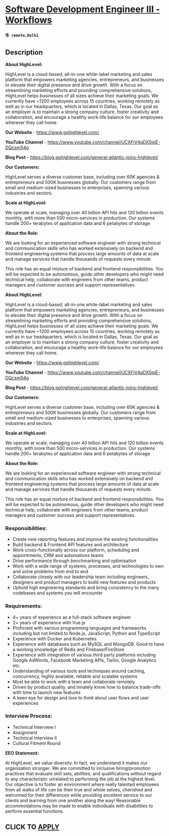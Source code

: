 # [Software Development Engineer III - Workflows](https://www.remotewlb.com/apply/software-development-engineer-iii-workflows)  
###  
#### `🌎 remote,Delhi`  

## Description

 **About HighLevel:**

HighLevel is a cloud-based, all-in-one white-label marketing and sales platform that empowers marketing agencies, entrepreneurs, and businesses to elevate their digital presence and drive growth. With a focus on streamlining marketing efforts and providing comprehensive solutions, HighLevel helps businesses of all sizes achieve their marketing goals. We currently have ~1200 employees across 15 countries, working remotely as well as in our headquarters, which is located in Dallas, Texas. Our goal as an employer is to maintain a strong company culture, foster creativity and collaboration, and encourage a healthy work-life balance for our employees wherever they call home.

  

 **Our Website** \- https://www.gohighlevel.com/

 **YouTube Channel** \- https://www.youtube.com/channel/UCXFiV4qDX5ipE-DQcsm1j4g

 **Blog Post** \- https://blog.gohighlevel.com/general-atlantic-joins-highlevel/

  

 **Our Customers:**

HighLevel serves a diverse customer base, including over 60K agencies & entrepreneurs and 500K businesses globally. Our customers range from small and medium-sized businesses to enterprises, spanning various industries and sectors.

  

 **Scale at HighLevel:**

We operate at scale, managing over 40 billion API hits and 120 billion events monthly, with more than 500 micro-services in production. Our systems handle 200+ terabytes of application data and 6 petabytes of storage

  

 **About the Role:**

We are looking for an experienced software engineer with strong technical and communication skills who has worked extensively on backend and frontend engineering systems that process large amounts of data at scale and manage services that handle thousands of requests every minute.

This role has an equal mixture of backend and frontend responsibilities. You will be expected to be autonomous, guide other developers who might need technical help, collaborate with engineers from other teams, product managers and customer success and support representatives.

  

 **About HighLevel:**

HighLevel is a cloud-based, all-in-one white-label marketing and sales platform that empowers marketing agencies, entrepreneurs, and businesses to elevate their digital presence and drive growth. With a focus on streamlining marketing efforts and providing comprehensive solutions, HighLevel helps businesses of all sizes achieve their marketing goals. We currently have ~1200 employees across 15 countries, working remotely as well as in our headquarters, which is located in Dallas, Texas. Our goal as an employer is to maintain a strong company culture, foster creativity and collaboration, and encourage a healthy work-life balance for our employees wherever they call home.

  

 **Our Website** \- https://www.gohighlevel.com/

 **YouTube Channel** \- https://www.youtube.com/channel/UCXFiV4qDX5ipE-DQcsm1j4g

 **Blog Post** \- https://blog.gohighlevel.com/general-atlantic-joins-highlevel/

  

 **Our Customers:**

HighLevel serves a diverse customer base, including over 60K agencies & entrepreneurs and 500K businesses globally. Our customers range from small and medium-sized businesses to enterprises, spanning various industries and sectors.

  

 **Scale at HighLevel:**

We operate at scale, managing over 40 billion API hits and 120 billion events monthly, with more than 500 micro-services in production. Our systems handle 200+ terabytes of application data and 6 petabytes of storage

  

 **About the Role:**

We are looking for an experienced software engineer with strong technical and communication skills who has worked extensively on backend and frontend engineering systems that process large amounts of data at scale and manage services that handle thousands of requests every minute.

This role has an equal mixture of backend and frontend responsibilities. You will be expected to be autonomous, guide other developers who might need technical help, collaborate with engineers from other teams, product managers and customer success and support representatives.

  

### Responsibilities:

* Create new reporting features and improve the existing functionalities
* Build backend & Frontend API features and architecture
* Work cross-functionally across our platform, scheduling and appointments, CRM and automations teams
* Drive performance through benchmarking and optimisation
* Work with a wide range of systems, processes, and technologies to own and solve problems from end to end
* Collaborate closely with our leadership team including engineers, designers and product managers to build new features and products
* Uphold high engineering standards and bring consistency to the many codebases and systems you will encounter

  

### Requirements:

* 4+ years of experience as a full-stack software engineer
* 2+ years of experience with Vue.js
* Proficient with various programming languages and frameworks including but not limited to Node.js, JavaScript, Python and TypeScript
* Experience with Docker and Kubernetes
* Experience with databases such as MySQL and MongoDB. Good to have a working knowledge of Redis and Firebase/FireStore
* Experience with integration of various third party platforms including Google AdWords, Facebook Marketing APIs, Twilio, Google Analytics etc.
* Understanding of various tools and techniques around caching, concurrency, highly available, reliable and scalable systems
* Must be able to work with a team and collaborate remotely
* Driven by product quality, and innately know how to balance trade-offs with time to launch new features
* A keen eye for design and love to think about user flows and user experiences

  

### Interview Process:

* Technical Interview I
* Assignment
* Technical Interview II
* Cultural Fitment Round

  

 **EEO Statement:**

At HighLevel, we value diversity. In fact, we understand it makes our organisation stronger. We are committed to inclusive hiring/promotion practices that evaluate skill sets, abilities, and qualifications without regard to any characteristic unrelated to performing the job at the highest level. Our objective is to foster an environment where really talented employees from all walks of life can be their true and whole selves, cherished and welcomed for their differences while providing excellent service to our clients and learning from one another along the way! Reasonable accommodations may be made to enable individuals with disabilities to perform essential functions.

  
## CLICK TO [APPLY](https://www.remotewlb.com/apply/software-development-engineer-iii-workflows)

